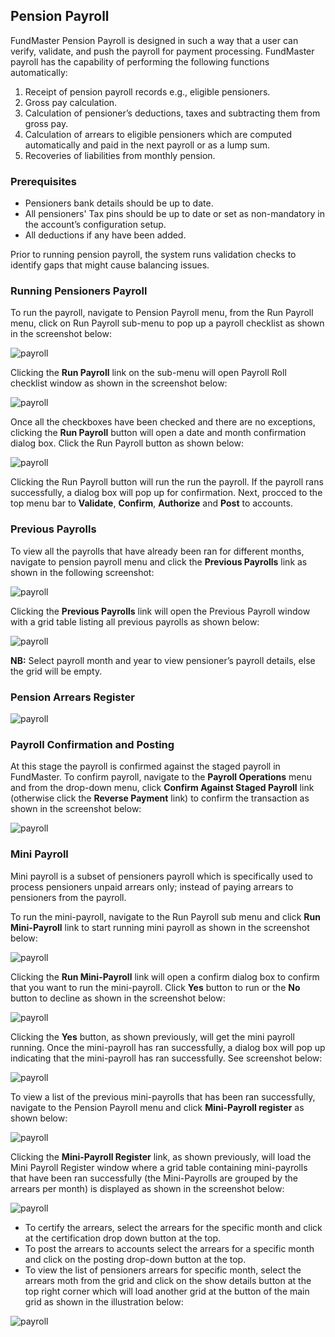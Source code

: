 ## **Pension Payroll**
FundMaster Pension Payroll is designed in such a way that a user can verify, validate, and push the payroll for payment processing. FundMaster payroll has the capability of performing the following functions automatically:

1. Receipt of pension payroll records e.g., eligible pensioners.
1. Gross pay calculation.
1. Calculation of pensioner’s deductions, taxes and subtracting them from gross pay.
1. Calculation of arrears to eligible pensioners which are computed automatically and paid in the next payroll or as a lump sum.
1. Recoveries of liabilities from monthly pension.

### **Prerequisites**
- Pensioners bank details should be up to date.
- All pensioners' Tax pins should be up to date or set as non-mandatory in the account’s configuration setup.
- All deductions if any have been added.

Prior to running pension payroll, the system runs validation checks to identify gaps that might cause balancing issues.

### **Running Pensioners Payroll**
To run the payroll, navigate to Pension Payroll menu, from the Run Payroll menu, click on Run Payroll sub-menu to pop up a payroll checklist as shown in the screenshot below:

<img  alt="payroll" width="90%" height="auto"  class="center"  src="![img](/img/media10/22.png)">

Clicking the **Run Payroll** link on the sub-menu will open Payroll Roll checklist window as shown in the screenshot below:

<img  alt="payroll" width="90%" height="auto"  class="center"  src="![img](/img/media10/23.png)">

Once all the checkboxes have been checked and there are no exceptions, clicking the **Run Payroll** button will open a date and month confirmation dialog box. Click the Run Payroll button as shown below:

<img  alt="payroll" width="90%" height="auto"  class="center"  src="![img](/img/media10/24.png)">

Clicking the Run Payroll button will run the run the payroll. If the payroll rans successfully, a dialog box will pop up for confirmation. Next, procced to the top menu bar to **Validate**, **Confirm**, **Authorize** and **Post** to accounts.
### **Previous Payrolls**
To view all the payrolls that have already been ran for different months, navigate to pension payroll menu and click the **Previous Payrolls** link as shown in the following screenshot:

<img  alt="payroll" width="90%" height="auto"  class="center"  src="![img](/img/media10/25.png)">

Clicking the **Previous Payrolls** link will open the Previous Payroll window with a grid table listing all previous payrolls as shown below: 

<img  alt="payroll" width="90%" height="auto"  class="center"  src="![img](/img/media10/26.png)">

**NB:** Select payroll month and year to view pensioner’s payroll details, else the grid will be empty.


### **Pension Arrears Register**
<img  alt="payroll" width="90%" height="auto"  class="center"  src="![img](/img/media10/27.png)">

### **Payroll Confirmation and Posting**
At this stage the payroll is confirmed against the staged payroll in FundMaster. To confirm payroll, navigate to the **Payroll Operations** menu and from the drop-down menu, click **Confirm Against Staged Payroll** link (otherwise click the **Reverse Payment** link) to confirm the transaction as shown in the screenshot below:

<img  alt="payroll" width="90%" height="auto"  class="center"  src="![img](/img/media10/28.png)">

### **Mini Payroll**
Mini payroll is a subset of pensioners payroll which is specifically used to process pensioners unpaid arrears only; instead of paying arrears to pensioners from the payroll. 

To run the mini-payroll, navigate to the Run Payroll sub menu and click **Run Mini-Payroll** link to start running mini payroll as shown in the screenshot below:

<img  alt="payroll" width="90%" height="auto"  class="center"  src="![img](/img/media10/29.png)">

Clicking the **Run Mini-Payroll** link will open a confirm dialog box to confirm that you want to run the mini-payroll. Click **Yes** button to run or the **No** button to decline as shown in the screenshot below: 

<img  alt="payroll" width="90%" height="auto"  class="center"  src="![img](/img/media10/30.png)">

Clicking the **Yes** button, as shown previously, will get the mini payroll running. Once the mini-payroll has ran successfully, a dialog box will pop up indicating that the mini-payroll has ran successfully. See screenshot below: 

<img  alt="payroll" width="90%" height="auto"  class="center"  src="![img](/img/media10/31.png)">

To view a list of the previous mini-payrolls that has been ran successfully, navigate to the Pension Payroll menu and click **Mini-Payroll register** as shown below: 

<img  alt="payroll" width="90%" height="auto"  class="center"  src="![img](/img/media10/32.png)">

Clicking the **Mini-Payroll Register** link, as shown previously, will load the Mini Payroll Register window where a grid table containing mini-payrolls that have been ran successfully (the Mini-Payrolls are grouped by the arrears per month) is displayed as shown in the screenshot below:

<img  alt="payroll" width="90%" height="auto"  class="center"  src="![img](/img/media10/33.png)">

- To certify the arrears, select the arrears for the specific month and click at the certification drop down button at the top.
- To post the arrears to accounts select the arrears for a specific month and click on the posting drop-down button at the top.
- To view the list of pensioners arrears for specific month, select the arrears moth from the grid and click on the show details button at the top right corner which will load another grid at the button of the main grid as shown in the illustration below:

<img  alt="payroll" width="90%" height="auto"  class="center"  src="![img](/img/media10/34.png)">